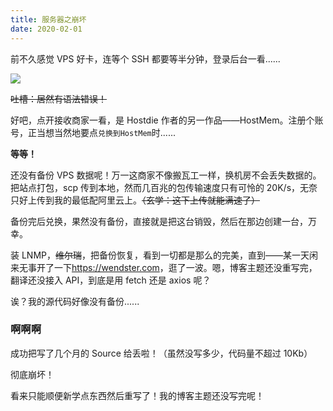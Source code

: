 ```yaml
---
title: 服务器之崩坏
date: 2020-02-01
---
```


前不久感觉 VPS 好卡，连等个 SSH 都要等半分钟，登录后台一看......

![](https://cdn.jsdelivr.net/gh/wenxuanjun/CDN@master/images/blog/12/1.jpg)

~~吐槽：居然有语法错误！~~

好吧，点开接收商家一看，是 Hostdie 作者的另一作品——HostMem。注册个账号，正当想当然地要点`兑换到HostMem`时......

**等等！**

还没有备份 VPS 数据呢！万一这商家不像搬瓦工一样，换机房不会丢失数据的。把站点打包，scp 传到本地，然而几百兆的包传输速度只有可怜的 20K/s，无奈只好上传到我的最低配阿里云上。~~（玄学：这下上传就能满速了）~~

备份完后兑换，果然没有备份，直接就是把这台销毁，然后在那边创建一台，万幸。

装 LNMP，~~维尔瑞~~，把备份恢复，看到一切都是那么的完美，直到——某一天闲来无事开了一下<https://wendster.com>，逛了一波。嗯，博客主题还没重写完，翻译还没接入 API，到底是用 fetch 还是 axios 呢？

诶？我的源代码好像没有备份......

### 啊啊啊

成功把写了几个月的 Source 给丢啦！（虽然没写多少，代码量不超过 10Kb）

彻底崩坏！

看来只能顺便新学点东西然后重写了！我的博客主题还没写完呢！ 
